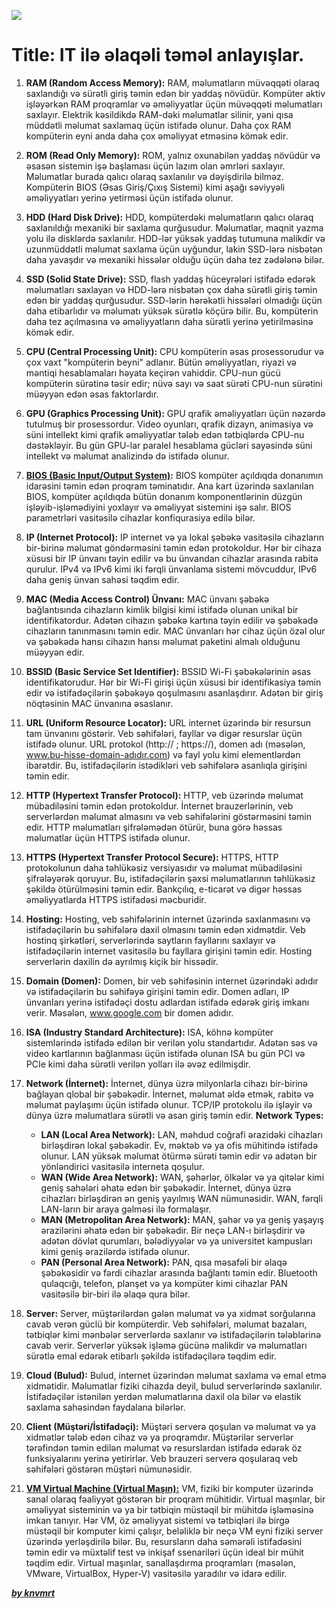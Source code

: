 ![](https://i.imgur.com/2A8ycxm.png)

# Title: IT ilə əlaqəli təməl anlayışlar.

1. **RAM (Random Access Memory):** RAM, məlumatların müvəqqəti olaraq saxlandığı və sürətli giriş təmin edən bir yaddaş növüdür. Kompüter aktiv işləyərkən RAM proqramlar və əməliyyatlar üçün müvəqqəti məlumatları saxlayır. Elektrik kəsildikdə RAM-dəki məlumatlar silinir, yəni qısa müddətli məlumat saxlamaq üçün istifadə olunur. Daha çox RAM kompüterin eyni anda daha çox əməliyyat etməsinə kömək edir.
   
2. **ROM (Read Only Memory):** ROM, yalnız oxunabilən yaddaş növüdür və əsasən sistemin işə başlaması üçün lazım olan əmrləri saxlayır. Məlumatlar burada qalıcı olaraq saxlanılır və dəyişdirilə bilməz. Kompüterin BIOS (Əsas Giriş/Çıxış Sistemi) kimi aşağı səviyyəli əməliyyatları yerinə yetirməsi üçün istifadə olunur.
   
3. **HDD (Hard Disk Drive):** HDD, kompüterdəki məlumatların qalıcı olaraq saxlanıldığı mexaniki bir saxlama qurğusudur. Məlumatlar, maqnit yazma yolu ilə disklərdə saxlanılır. HDD-lər yüksək yaddaş tutumuna malikdir və uzunmüddətli məlumat saxlama üçün uyğundur, lakin SSD-lərə nisbətən daha yavaşdır və mexaniki hissələr olduğu üçün daha tez zədələnə bilər.
   
4. **SSD (Solid State Drive):** SSD, flash yaddaş hüceyrələri istifadə edərək məlumatları saxlayan və HDD-lərə nisbətən çox daha sürətli giriş təmin edən bir yaddaş qurğusudur. SSD-lərin hərəkətli hissələri olmadığı üçün daha etibarlıdır və məlumatı yüksək sürətlə köçürə bilir. Bu, kompüterin daha tez açılmasına və əməliyyatların daha sürətli yerinə yetirilməsinə kömək edir.
   
5. **CPU (Central Processing Unit):** CPU kompüterin əsas prosessorudur və çox vaxt "kompüterin beyni" adlanır. Bütün əməliyyatları, riyazi və məntiqi hesablamaları həyata keçirən vahiddir. CPU-nun gücü kompüterin sürətinə təsir edir; nüvə sayı və saat sürəti CPU-nun sürətini müəyyən edən əsas faktorlardır.
   
6. **GPU (Graphics Processing Unit):** GPU qrafik əməliyyatları üçün nəzərdə tutulmuş bir prosessordur. Video oyunları, qrafik dizayn, animasiya və süni intellekt kimi qrafik əməliyyatlar tələb edən tətbiqlərdə CPU-nu dəstəkləyir. Bu gün GPU-lar paralel hesablama gücləri sayəsində süni intellekt və məlumat analizində də istifadə olunur.
   
7. **[**BIOS (Basic Input/Output System)**](https://github.com/knvmrt/my-developedia-azerbaijan/blob/master/Docs/POST-11.md):** BIOS kompüter açıldıqda donanımın idarəsini təmin edən proqram təminatıdır. Ana kart üzərində saxlanılan BIOS, kompüter açıldıqda bütün donanım komponentlərinin düzgün işləyib-işləmədiyini yoxlayır və əməliyyat sistemini işə salır. BIOS parametrləri vasitəsilə cihazlar konfiqurasiya edilə bilər.
   
8. **IP (Internet Protocol):** IP internet və ya lokal şəbəkə vasitəsilə cihazların bir-birinə məlumat göndərməsini təmin edən protokoldur. Hər bir cihaza xüsusi bir IP ünvanı təyin edilir və bu ünvandan cihazlar arasında rabitə qurulur. IPv4 və IPv6 kimi iki fərqli ünvanlama sistemi mövcuddur, IPv6 daha geniş ünvan sahəsi təqdim edir.
   
9.  **MAC (Media Access Control) Ünvanı:** MAC ünvanı şəbəkə bağlantısında cihazların kimlik bilgisi kimi istifadə olunan unikal bir identifikatordur. Adətən cihazın şəbəkə kartına təyin edilir və şəbəkədə cihazların tanınmasını təmin edir. MAC ünvanları hər cihaz üçün özəl olur və şəbəkədə hansı cihazın hansı məlumat paketini almalı olduğunu müəyyən edir.
    
10. **BSSID (Basic Service Set Identifier):** BSSID Wi-Fi şəbəkələrinin əsas identifikatorudur. Hər bir Wi-Fi girişi üçün xüsusi bir identifikasiya təmin edir və istifadəçilərin şəbəkəyə qoşulmasını asanlaşdırır. Adətən bir giriş nöqtəsinin MAC ünvanına əsaslanır.
    
11. **URL (Uniform Resource Locator):** URL internet üzərində bir resursun tam ünvanını göstərir. Veb səhifələri, fayllar və digər resurslar üçün istifadə olunur. URL protokol (http:// ; https://), domen adı (məsələn, www.bu-hisse-domain-adıdır.com) və fayl yolu kimi elementlərdən ibarətdir. Bu, istifadəçilərin istədikləri veb səhifələrə asanlıqla girişini təmin edir.
    
12. **HTTP (Hypertext Transfer Protocol):** HTTP, veb üzərində məlumat mübadiləsini təmin edən protokoldur. İnternet brauzerlərinin, veb serverlərdən məlumat almasını və veb səhifələrini göstərməsini təmin edir. HTTP məlumatları şifrələmədən ötürür, buna görə həssas məlumatlar üçün HTTPS istifadə olunur.
    
13. **HTTPS (Hypertext Transfer Protocol Secure):** HTTPS, HTTP protokolunun daha təhlükəsiz versiyasıdır və məlumat mübadiləsini şifrələyərək qoruyur. Bu, istifadəçilərin şəxsi məlumatlarının təhlükəsiz şəkildə ötürülməsini təmin edir. Bankçılıq, e-ticarət və digər həssas əməliyyatlarda HTTPS istifadəsi məcburidir.

14. **Hosting:** Hosting, veb səhifələrinin internet üzərində saxlanmasını və istifadəçilərin bu səhifələrə daxil olmasını təmin edən xidmətdir. Veb hostinq şirkətləri, serverlərində saytların fayllarını saxlayır və istifadəçilərin internet vasitəsilə bu fayllara girişini təmin edir. Hosting serverlərin daxilin də ayrılmış kiçik bir hissədir.
    
15. **Domain (Domen):** Domen, bir veb səhifəsinin internet üzərindəki adıdır və istifadəçilərin bu səhifəyə girişini təmin edir. Domen adları, IP ünvanları yerinə istifadəçi dostu adlardan istifadə edərək giriş imkanı verir. Məsələn, www.google.com bir domen adıdır.
    
16. **ISA (Industry Standard Architecture):** ISA, köhnə kompüter sistemlərində istifadə edilən bir verilən yolu standartıdır. Adətən səs və video kartlarının bağlanması üçün istifadə olunan ISA bu gün PCI və PCIe kimi daha sürətli verilən yolları ilə əvəz edilmişdir.
    
17. **Network (İnternet):** İnternet, dünya üzrə milyonlarla cihazı bir-birinə bağlayan qlobal bir şəbəkədir. İnternet, məlumat əldə etmək, rabitə və məlumat paylaşımı üçün istifadə olunur. TCP/IP protokolu ilə işləyir və dünya üzrə məlumatlara sürətli və asan giriş təmin edir.
    **Network Types:**
    - **LAN (Local Area Network):** LAN, məhdud coğrafi ərazidəki cihazları birləşdirən lokal şəbəkədir. Ev, məktəb və ya ofis mühitində istifadə olunur. LAN yüksək məlumat ötürmə sürəti təmin edir və adətən bir yönləndirici vasitəsilə interneta qoşulur.
    - **WAN (Wide Area Network):** WAN, şəhərlər, ölkələr və ya qitələr kimi geniş sahələri əhatə edən bir şəbəkədir. İnternet, dünya üzrə cihazları birləşdirən ən geniş yayılmış WAN nümunəsidir. WAN, fərqli LAN-ların bir araya gəlməsi ilə formalaşır.
    - **MAN (Metropolitan Area Network):** MAN, şəhər və ya geniş yaşayış ərazilərini əhatə edən bir şəbəkədir. Bir neçə LAN-ı birləşdirir və adətən dövlət qurumları, bələdiyyələr və ya universitet kampusları kimi geniş ərazilərdə istifadə olunur.
    - **PAN (Personal Area Network):** PAN, qısa məsafəli bir əlaqə şəbəkəsidir və fərdi cihazlar arasında bağlantı təmin edir. Bluetooth qulaqcığı, telefon, planşet və ya kompüter kimi cihazlar PAN vasitəsilə bir-biri ilə əlaqə qura bilər.
    
18. **Server:** Server, müştərilərdən gələn məlumat və ya xidmət sorğularına cavab verən güclü bir kompüterdir. Veb səhifələri, məlumat bazaları, tətbiqlər kimi mənbələr serverlərdə saxlanır və istifadəçilərin tələblərinə cavab verir. Serverlər yüksək işləmə gücünə malikdir və məlumatları sürətlə emal edərək etibarlı şəkildə istifadəçilərə təqdim edir.
    
19. **Cloud (Bulud):** Bulud, internet üzərindən məlumat saxlama və emal etmə xidmətidir. Məlumatlar fiziki cihazda deyil, bulud serverlərində saxlanılır. İstifadəçilər istənilən yerdən məlumatlarına daxil ola bilər və elastik saxlama sahəsindən faydalana bilərlər.
    
20. **Client (Müştəri/İstifadəçi):** Müştəri serverə qoşulan və məlumat və ya xidmətlər tələb edən cihaz və ya proqramdır. Müştərilər serverlər tərəfindən təmin edilən məlumat və resurslardan istifadə edərək öz funksiyalarını yerinə yetirirlər. Veb brauzeri serverə qoşularaq veb səhifələri göstərən müştəri nümunəsidir.
    
21. **[**VM Virtual Machine (Virtual Maşın):**](https://github.com/knvmrt/my-developedia-azerbaijan/blob/master/Docs/POST-10.md)** VM, fiziki bir komputer üzərində sanal olaraq fəaliyyət göstərən bir proqram mühitidir. Virtual maşınlar, bir əməliyyat sisteminin və ya bir tətbiqin müstəqil bir mühitdə işləməsinə imkan tanıyır. Hər VM, öz əməliyyat sistemi və tətbiqləri ilə birgə müstəqil bir komputer kimi çalışır, beləliklə bir neçə VM eyni fiziki server üzərində yerləşdirilə bilər. Bu, resursların daha səmərəli istifadəsini təmin edir və müxtəlif test və inkişaf ssenariləri üçün ideal bir mühit təqdim edir. Virtual maşınlar, sanallaşdırma proqramları (məsələn, VMware, VirtualBox, Hyper-V) vasitəsilə yaradılır və idarə edilir.

[**_by knvmrt_**](https://github.com/knvmrt)